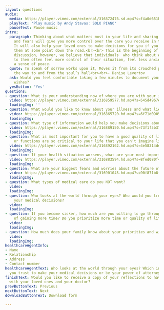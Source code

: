 ```yaml
---
layout: questions
audio:
  media: https://player.vimeo.com/external/316872476.sd.mp4?s=f4a0d651b5560e5ad5274234ed618d3d3b4b9443&profile_id=165&download=1
  playText: 'Play music by Andy Stavas: SOLO PIANO'
  pauseText: Pause music
intro:
  paragraph: Thinking about what matters most in your life and sharing your hopes
    and fears will give you more control over the care you receive in the future.
    It will also help your loved ones to make decisions for you if you can’t make
    them at some point down the road.<br><br> This is the beginning of an ongoing
    discussion, however, we believe that individuals  who think about what is important
    to them often feel more control of their situation, feel less anxious and reach
    a sense of peace.
  quote: To speak of sorrow works upon it, Moves it from its crouched place, barring
    the way to and from the soul’s hall<br><br>- Denise Levertov
  ask: Would you feel comfortable taking a few minutes to document your goals and
    wishes?
  yesButton: 'Yes'
questions:
- question: What is your understanding now of where you are with your illness?
  video: https://player.vimeo.com/external/316859577.hd.mp4?s=545d4967e86c91e7b73b43f83baca7c16ddae0a5&profile_id=175&download=1
  loadingImg: ''
- question: What would you like to know about your illness and what lies ahead?
  video: https://player.vimeo.com/external/316865720.hd.mp4?s=6f71d09051cc250a817ce553ae063f19c849e2b2&profile_id=175&download=1
  loadingImg: 
- question: What type of information would help you make decisions about your future?
  video: https://player.vimeo.com/external/316889150.hd.mp4?s=73f1f5b37a5c5ad87598ece1587d5973c950b388&profile_id=175&download=1
  loadingImg: 
- question: What is most important for you to have a good quality of life? What abilities
    or functions are so critical to your life that you can’t imagine living without?
  video: https://player.vimeo.com/external/316892162.hd.mp4?s=4e58314de8dc0383b4aeafdc8e69a01ee912834e&profile_id=175&download=1
  loadingImg: 
- question: If your health situation worsens, what are your most important goals?
  video: https://player.vimeo.com/external/316883594.hd.mp4?s=8fed080f4cede1b4ede27976768383b07948683b&profile_id=175&download=1
  loadingImg: 
- question: What are your biggest fears and worries about the future of your illness?
  video: https://player.vimeo.com/external/316901045.hd.mp4?s=90f871b8f120098fbce9ce890ee1af1d39642182&profile_id=175&download=1
  loadingImg: 
- question: What types of medical care do you NOT want?
  video: 
  loadingImg: 
- question: Who looks at the world through your eyes? Who would you trust to make
    your medical decisions?
  video: 
  loadingImg: 
- question: If you become sicker, how much are you willing to go through for the possibility
    of gaining more time? Do you prioritize more time or quality of life?
  video: 
  loadingImg: 
- question: How much does your family know about your priorities and wishes?
  video: 
  loadingImg: 
healthcareAgentInfo:
- Name
- Relationship
- Address
- Contact number
healthcareAgentText: Who looks at the world through your eyes? Which individual would
  you trust to make your medical decisions or be your power of attorney?
finishText: Would you like to receive a copy of your reflections to have and share
  with your loved ones and your doctor?
prevButtonText: Previous
nextButtonText: Next
downloadButtonText: Download form

---
```

